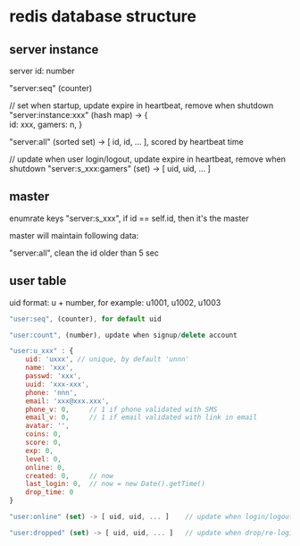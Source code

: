 
# redis database structure #

## server instance ##

server id: number

"server:seq" (counter)

// set when startup, update expire in heartbeat, remove when shutdown
"server:instance:xxx" (hash map) -> {	
	id: xxx,
	gamers: n,
}

"server:all" (sorted set) -> [ id, id, ... ], scored by heartbeat time

// update when user login/logout, update expire in heartbeat, remove when shutdown
"server:s_xxx:gamers" (set) -> [ uid, uid, ... ]	

## master ##

enumrate keys "server:s_xxx", if id == self.id, then it's the master

master will maintain following data:

"server:all", clean the id older than 5 sec

## user table ##

uid format: u + number, for example: u1001, u1002, u1003

```javascript
"user:seq", (counter), for default uid

"user:count", (number), update when signup/delete account

"user:u_xxx" : {
	uid: 'uxxx', // unique, by default 'unnn'
	name: 'xxx',
	passwd: 'xxx',
	uuid: 'xxx-xxx',
	phone: 'nnn',
	email: 'xxx@xxx.xxx',
	phone_v: 0,		// 1 if phone validated with SMS
	email_v: 0,		// 1 if email validated with link in email
	avatar: '',
	coins: 0,
	score: 0,
	exp: 0,
	level: 0,
	online: 0,
	created: 0,		// now
	last_login: 0, 	// now = new Date().getTime()
	drop_time: 0
}

"user:online" (set) -> [ uid, uid, ... ]	// update when login/logout

"user:dropped" (set) -> [ uid, uid, ... ]	// update when drop/re-login
```

	